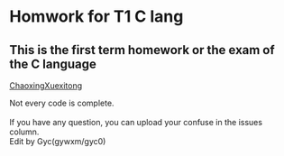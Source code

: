 # Homwork for T1 C lang
## This is the first term homework or the exam of the C language  
[ChaoxingXuexitong](https://xuexi365.net/login?null "学习是一种信仰")

Not every code is complete.<br>
<br>
If you have any question, you can upload your confuse in the issues column.<br>
Edit by Gyc(gywxm/gyc0)
